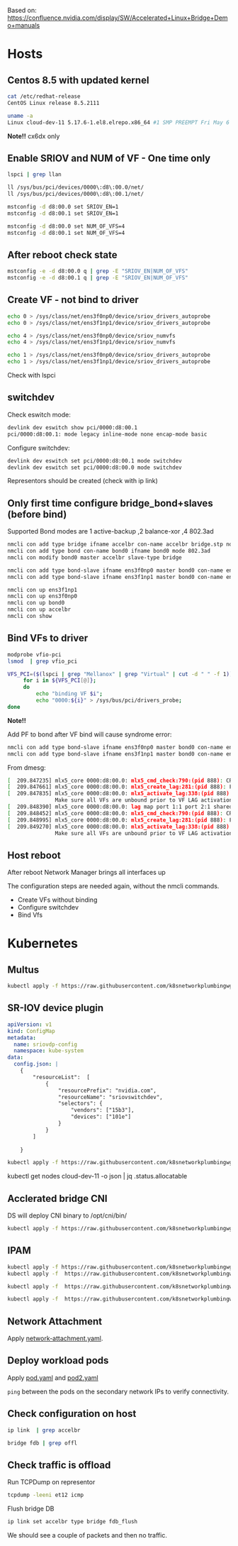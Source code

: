 Based on:
https://confluence.nvidia.com/display/SW/Accelerated+Linux+Bridge+Demo+manuals

# Hosts

## Centos 8.5 with updated kernel

```bash
cat /etc/redhat-release
CentOS Linux release 8.5.2111

uname -a
Linux cloud-dev-11 5.17.6-1.el8.elrepo.x86_64 #1 SMP PREEMPT Fri May 6 09:03:21 EDT 2022 x86_64 x86_64 x86_64 GNU/Linux
```

**Note!!**
 cx6dx only

## Enable SRIOV and NUM of VF - One time only
```bash
lspci | grep llan

ll /sys/bus/pci/devices/0000\:d8\:00.0/net/
ll /sys/bus/pci/devices/0000\:d8\:00.1/net/

mstconfig -d d8:00.0 set SRIOV_EN=1
mstconfig -d d8:00.1 set SRIOV_EN=1

mstconfig -d d8:00.0 set NUM_OF_VFS=4 
mstconfig -d d8:00.1 set NUM_OF_VFS=4
```

## After reboot check state
```bash
mstconfig -e -d d8:00.0 q | grep -E "SRIOV_EN|NUM_OF_VFS"
mstconfig -e -d d8:00.1 q | grep -E "SRIOV_EN|NUM_OF_VFS"
```

## Create VF - not bind to driver

```bash
echo 0 > /sys/class/net/ens3f0np0/device/sriov_drivers_autoprobe
echo 0 > /sys/class/net/ens3f1np1/device/sriov_drivers_autoprobe

echo 4 > /sys/class/net/ens3f0np0/device/sriov_numvfs
echo 4 > /sys/class/net/ens3f1np1/device/sriov_numvfs    

echo 1 > /sys/class/net/ens3f0np0/device/sriov_drivers_autoprobe
echo 1 > /sys/class/net/ens3f1np1/device/sriov_drivers_autoprobe
```

Check with lspci

## switchdev

Check eswitch mode:

```bash
devlink dev eswitch show pci/0000:d8:00.1
pci/0000:d8:00.1: mode legacy inline-mode none encap-mode basic
```

Configure switchdev:
```bash
devlink dev eswitch set pci/0000:d8:00.1 mode switchdev
devlink dev eswitch set pci/0000:d8:00.0 mode switchdev
```

Representors should be created (check with ip link)

## Only first time configure bridge_bond+slaves (before bind)

Supported Bond modes are 1 active-backup ,2 balance-xor ,4 802.3ad

```bash
nmcli con add type bridge ifname accelbr con-name accelbr bridge.stp no ipv4.method disabled ipv6.method link-local
nmcli con add type bond con-name bond0 ifname bond0 mode 802.3ad
nmcli con modify bond0 master accelbr slave-type bridge

nmcli con add type bond-slave ifname ens3f0np0 master bond0 con-name ens3f0np0
nmcli con add type bond-slave ifname ens3f1np1 master bond0 con-name ens3f1np1

nmcli con up ens3f1np1
nmcli con up ens3f0np0
nmcli con up bond0
nmcli con up accelbr
nmcli con show
```

## Bind VFs to driver

```bash
modprobe vfio-pci
lsmod  | grep vfio_pci

VFS_PCI=($(lspci | grep "Mellanox" | grep "Virtual" | cut -d " " -f 1));
     for i in ${VFS_PCI[@]};
     do
         echo "binding VF $i";
         echo "0000:${i}" > /sys/bus/pci/drivers_probe;    
done
```

**Note!!**

Add PF to bond after VF bind will cause syndrome error:

```bash
nmcli con add type bond-slave ifname ens3f0np0 master bond0 con-name ens3f0np0
nmcli con add type bond-slave ifname ens3f1np1 master bond0 con-name ens3f1np1
```

From dmesg:

```bash
[  209.847235] mlx5_core 0000:d8:00.0: mlx5_cmd_check:790:(pid 888): CREATE_LAG(0x840) op_mod(0x0) failed, status bad parameter(0x3), syndrome (0x7d49cb)
[  209.847661] mlx5_core 0000:d8:00.0: mlx5_create_lag:281:(pid 888): Failed to create LAG (-22)
[  209.847835] mlx5_core 0000:d8:00.0: mlx5_activate_lag:338:(pid 888): Failed to activate VF LAG
               Make sure all VFs are unbound prior to VF LAG activation or deactivation
[  209.848390] mlx5_core 0000:d8:00.0: lag map port 1:1 port 2:1 shared_fdb:1 mode:queue_affinity
[  209.848452] mlx5_core 0000:d8:00.0: mlx5_cmd_check:790:(pid 888): CREATE_LAG(0x840) op_mod(0x0) failed, status bad parameter(0x3), syndrome (0x7d49cb)
[  209.848995] mlx5_core 0000:d8:00.0: mlx5_create_lag:281:(pid 888): Failed to create LAG (-22)
[  209.849270] mlx5_core 0000:d8:00.0: mlx5_activate_lag:338:(pid 888): Failed to activate VF LAG
               Make sure all VFs are unbound prior to VF LAG activation or deactivation

```

## Host reboot
After reboot Network Manager brings all interfaces up

The configuration steps are needed again, without the nmcli commands.
 - Create VFs without binding
 - Configure switchdev
 - Bind Vfs

# Kubernetes

## Multus

```bash
kubectl apply -f https://raw.githubusercontent.com/k8snetworkplumbingwg/multus-cni/master/deployments/multus-daemonset-thick-plugin.yml
```


## SR-IOV device plugin

```yaml
apiVersion: v1
kind: ConfigMap
metadata:
  name: sriovdp-config
  namespace: kube-system
data:
  config.json: |
    {
        "resourceList":  [
            {
                "resourcePrefix": "nvidia.com",
                "resourceName": "sriovswitchdev",
                "selectors": {
                    "vendors": ["15b3"],
                    "devices": ["101e"]
                }
            }
        ]
 
    }
```

```bash
kubectl apply -f https://raw.githubusercontent.com/k8snetworkplumbingwg/sriov-network-device-plugin/master/deployments/k8s-v1.16/sriovdp-daemonset.yaml
```

kubectl get nodes cloud-dev-11 -o json | jq .status.allocatable


## Acclerated bridge CNI

DS will deploy CNI binary to /opt/cni/bin/

```bash
kubectl apply -f https://raw.githubusercontent.com/k8snetworkplumbingwg/accelerated-bridge-cni/master/images/k8s-v1.16/accelerated-bridge-cni-daemonset.yaml
```


## IPAM

```bash
kubectl apply -f https://raw.githubusercontent.com/k8snetworkplumbingwg/whereabouts/master/doc/crds/daemonset-install.yaml
kubectl apply -f  https://raw.githubusercontent.com/k8snetworkplumbingwg/whereabouts/master/doc/crds/ip-reconciler-job.yaml

kubectl apply -f  https://raw.githubusercontent.com/k8snetworkplumbingwg/whereabouts/master/doc/crds/whereabouts.cni.cncf.io_ippools.yaml

kubectl apply -f  https://raw.githubusercontent.com/k8snetworkplumbingwg/whereabouts/master/doc/crds/whereabouts.cni.cncf.io_overlappingrangeipreservations.yaml
```


## Network Attachment

Apply [network-attachment.yaml](./resources/network-attachment.yaml).


## Deploy workload pods

Apply [pod.yaml](./resources/pod.yaml) and [pod2.yaml](./resources/pod2.yaml)

`ping` between the pods on the secondary network IPs to verify connectivity.


## Check configuration on host

```bash
ip link  | grep accelbr

bridge fdb | grep offl
```

## Check traffic is offload

Run TCPDump on representor
```bash
tcpdump -leeni et12 icmp
```

Flush bridge DB
```bash
ip link set accelbr type bridge fdb_flush
```

We should see a couple of packets and then no traffic.